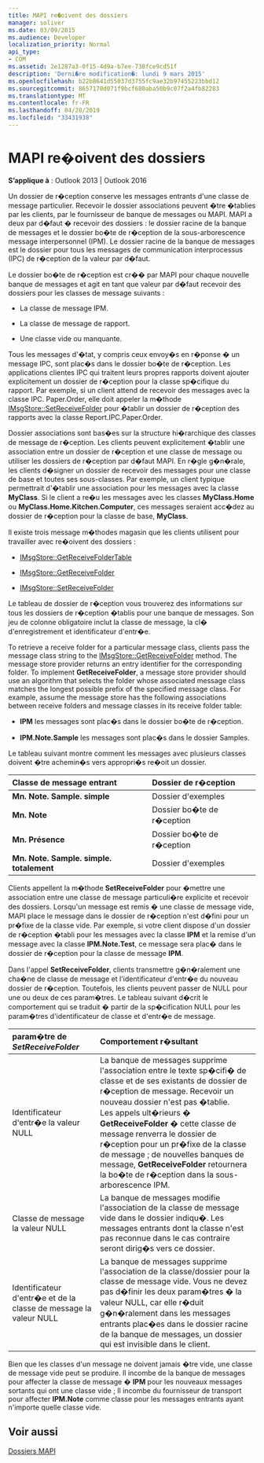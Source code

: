 ```yaml
---
title: MAPI re�oivent des dossiers
manager: soliver
ms.date: 03/09/2015
ms.audience: Developer
localization_priority: Normal
api_type:
- COM
ms.assetid: 2e1287a3-0f15-4d9a-b7ee-738fce9cd51f
description: 'Derni�re modification�: lundi 9 mars 2015'
ms.openlocfilehash: b22b8641d55037d3755fc9ae32b97455223bbd12
ms.sourcegitcommit: 8657170d071f9bcf680aba50b9c07f2a4fb82283
ms.translationtype: MT
ms.contentlocale: fr-FR
ms.lasthandoff: 04/28/2019
ms.locfileid: "33431938"
---
```

# <a name="mapi-receive-folders"></a>MAPI re�oivent des dossiers

  
  
**S’applique à** : Outlook 2013 | Outlook 2016 
  
Un dossier de r�ception conserve les messages entrants d'une classe de message particulier. Recevoir le dossier associations peuvent �tre �tablies par les clients, par le fournisseur de banque de messages ou MAPI. MAPI a deux par d�faut � recevoir des dossiers : le dossier racine de la banque de messages et le dossier bo�te de r�ception de la sous-arborescence message interpersonnel (IPM). Le dossier racine de la banque de messages est le dossier pour tous les messages de communication interprocessus (IPC) de r�ception de la valeur par d�faut.
  
 Le dossier bo�te de r�ception est cr�� par MAPI pour chaque nouvelle banque de messages et agit en tant que valeur par d�faut recevoir des dossiers pour les classes de message suivants : 
  
- La classe de message IPM.
    
- La classe de message de rapport.
    
- Une classe vide ou manquante.
    
Tous les messages d'�tat, y compris ceux envoy�s en r�ponse � un message IPC, sont plac�s dans le dossier bo�te de r�ception. Les applications clientes IPC qui traitent leurs propres rapports doivent ajouter explicitement un dossier de r�ception pour la classe sp�cifique du rapport. Par exemple, si un client attend de recevoir des messages avec la classe IPC. Paper.Order, elle doit appeler la m�thode [IMsgStore::SetReceiveFolder](imsgstore-setreceivefolder.md) pour �tablir un dossier de r�ception des rapports avec la classe Report.IPC.Paper.Order. 
  
Dossier associations sont bas�es sur la structure hi�rarchique des classes de message de r�ception. Les clients peuvent explicitement �tablir une association entre un dossier de r�ception et une classe de message ou utiliser les dossiers de r�ception par d�faut MAPI. En r�gle g�n�rale, les clients d�signer un dossier de recevoir des messages pour une classe de base et toutes ses sous-classes. Par exemple, un client typique permettrait d'�tablir une association pour les messages avec la classe **MyClass**. Si le client a re�u les messages avec les classes **MyClass.Home** ou **MyClass.Home.Kitchen.Computer**, ces messages seraient acc�dez au dossier de r�ception pour la classe de base, **MyClass**.
  
Il existe trois message m�thodes magasin que les clients utilisent pour travailler avec re�oivent des dossiers :
  
- [IMsgStore::GetReceiveFolderTable](imsgstore-getreceivefoldertable.md)
    
- [IMsgStore::GetReceiveFolder](imsgstore-getreceivefolder.md)
    
- [IMsgStore::SetReceiveFolder](imsgstore-setreceivefolder.md)
    
Le tableau de dossier de r�ception vous trouverez des informations sur tous les dossiers de r�ception �tablis pour une banque de messages. Son jeu de colonne obligatoire inclut la classe de message, la cl� d'enregistrement et identificateur d'entr�e.
  
To retrieve a receive folder for a particular message class, clients pass the message class string to the [IMsgStore::GetReceiveFolder](imsgstore-getreceivefolder.md) method. The message store provider returns an entry identifier for the corresponding folder. To implement **GetReceiveFolder**, a message store provider should use an algorithm that selects the folder whose associated message class matches the longest possible prefix of the specified message class. For example, assume the message store has the following associations between receive folders and message classes in its receive folder table:
  
- **IPM** les messages sont plac�s dans le dossier bo�te de r�ception. 
    
- **IPM.Note.Sample** les messages sont plac�s dans le dossier Samples. 
    
Le tableau suivant montre comment les messages avec plusieurs classes doivent �tre achemin�s vers appropri�s re�oit un dossier.
  
|**Classe de message entrant**|**Dossier de r�ception**|
|:-----|:-----|
|**Mn. Note. Sample. simple** <br/> |Dossier d'exemples  <br/> |
|**Mn. Note** <br/> |Dossier bo�te de r�ception  <br/> |
|**Mn. Présence** <br/> |Dossier bo�te de r�ception  <br/> |
|**Mn. Note. Sample. simple. totalement** <br/> |Dossier d'exemples  <br/> |
   
Clients appellent la m�thode **SetReceiveFolder** pour �mettre une association entre une classe de message particuli�re explicite et recevoir des dossiers. Lorsqu'un message est remis � une classe de message vide, MAPI place le message dans le dossier de r�ception n'est d�fini pour un pr�fixe de la classe vide. Par exemple, si votre client dispose d'un dossier de r�ception �tabli pour les messages avec la classe **IPM** et la remise d'un message avec la classe **IPM.Note.Test**, ce message sera plac� dans le dossier de r�ception pour la classe de message **IPM**. 
  
Dans l'appel **SetReceiveFolder**, clients transmettre g�n�ralement une cha�ne de classe de message et l'identificateur d'entr�e du nouveau dossier de r�ception. Toutefois, les clients peuvent passer de NULL pour une ou deux de ces param�tres. Le tableau suivant d�crit le comportement qui se traduit � partir de la sp�cification NULL pour les param�tres d'identificateur de classe et d'entr�e de message. 
  
|**param�tre de  _SetReceiveFolder_**|**Comportement r�sultant**|
|:-----|:-----|
|Identificateur d'entr�e la valeur NULL  <br/> |La banque de messages supprime l'association entre le texte sp�cifi� de classe et de ses existants de dossier de r�ception de message. Recevoir un nouveau dossier n'est pas �tablie. <br/> Les appels ult�rieurs � **GetReceiveFolder** � cette classe de message renverra le dossier de r�ception pour un pr�fixe de la classe de message ; de nouvelles banques de message, **GetReceiveFolder** retournera la bo�te de r�ception dans la sous-arborescence IPM.  <br/> |
|Classe de message la valeur NULL  <br/> |La banque de messages modifie l'association de la classe de message vide dans le dossier indiqu�. Les messages entrants dont la classe n'est pas reconnue dans le cas contraire seront dirig�s vers ce dossier.  <br/> |
|Identificateur d'entr�e et de la classe de message la valeur NULL  <br/> |La banque de messages supprime l'association de la classe/dossier pour la classe de message vide. Vous ne devez pas d�finir les deux param�tres � la valeur NULL, car elle r�duit g�n�ralement dans les messages entrants plac�es dans le dossier racine de la banque de messages, un dossier qui est invisible dans le client.  <br/> |
   
Bien que les classes d'un message ne doivent jamais �tre vide, une classe de message vide peut se produire. Il incombe de la banque de messages pour affecter la classe de message � **IPM** pour les nouveaux messages sortants qui ont une classe vide ; Il incombe du fournisseur de transport pour affecter **IPM.Note** comme classe pour les messages entrants ayant n'importe quelle classe vide. 
  
## <a name="see-also"></a>Voir aussi



[Dossiers MAPI](mapi-folders.md)

